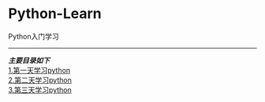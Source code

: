 # Python-Learn
Python入门学习  

***
***主要目录如下***  
[1.第一天学习python](/article/python1.md)   
[2.第二天学习python](/article/python2.md)   
[3.第三天学习python](/article/python3.md)
